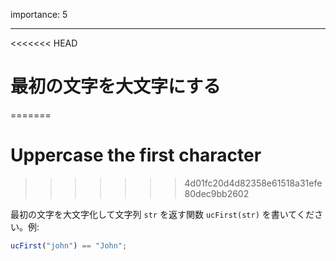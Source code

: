 importance: 5

---

<<<<<<< HEAD
# 最初の文字を大文字にする
=======
# Uppercase the first character
>>>>>>> 4d01fc20d4d82358e61518a31efe80dec9bb2602

最初の文字を大文字化して文字列 `str` を返す関数 `ucFirst(str)` を書いてください。例:

```js
ucFirst("john") == "John";
```
